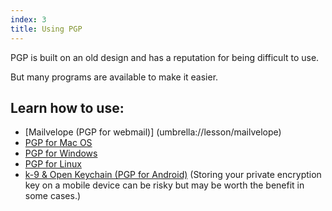 ```yaml
---
index: 3
title: Using PGP
---
```

PGP is built on an old design and has a reputation for being difficult to use.

But many programs are available to make it easier.

## Learn how to use: 

*	[Mailvelope (PGP for webmail)] (umbrella://lesson/mailvelope)
*   [PGP for Mac OS](umbrella://lesson/pgp-for-mac-os-x)
*   [PGP for Windows](umbrella://lesson/pgp-for-windows)
*   [PGP for Linux](umbrella://lesson/pgp-for-linux)
*	[k-9 & Open Keychain (PGP for Android)](umbrella://lesson/k9-apg) (Storing your private encryption key on a mobile device can be risky but may be worth the benefit in some cases.)